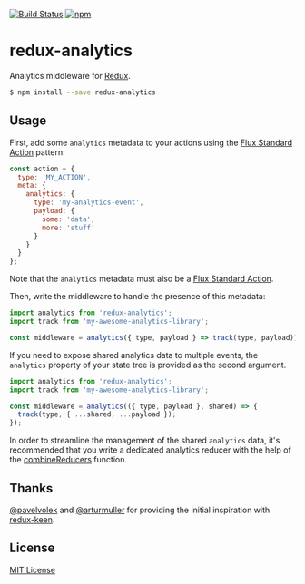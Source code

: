 [![Build Status](https://img.shields.io/travis/markdalgleish/redux-analytics/master.svg?style=flat-square)](http://travis-ci.org/markdalgleish/redux-analytics) [![npm](https://img.shields.io/npm/v/redux-analytics.svg?style=flat-square)](https://www.npmjs.com/package/redux-analytics)

# redux-analytics

Analytics middleware for [Redux](https://github.com/rackt/redux).

```bash
$ npm install --save redux-analytics
```

## Usage

First, add some `analytics` metadata to your actions using the [Flux Standard Action](https://github.com/acdlite/flux-standard-action) pattern:

```js
const action = {
  type: 'MY_ACTION',
  meta: {
    analytics: {
      type: 'my-analytics-event',
      payload: {
        some: 'data',
        more: 'stuff'
      }
    }
  }
};
```

Note that the `analytics` metadata must also be a [Flux Standard Action](https://github.com/acdlite/flux-standard-action).

Then, write the middleware to handle the presence of this metadata:

```js
import analytics from 'redux-analytics';
import track from 'my-awesome-analytics-library';

const middleware = analytics({ type, payload } => track(type, payload));
```

If you need to expose shared analytics data to multiple events, the `analytics` property of your state tree is provided as the second argument.

```js
import analytics from 'redux-analytics';
import track from 'my-awesome-analytics-library';

const middleware = analytics(({ type, payload }, shared) => {
  track(type, { ...shared, ...payload });
});
```

In order to streamline the management of the shared `analytics` data, it's recommended that you write a dedicated analytics reducer with the help of the [combineReducers](https://rackt.github.io/redux/docs/api/combineReducers.html) function.

## Thanks

[@pavelvolek](https://github.com/pavelvolek) and [@arturmuller](https://github.com/arturmuller) for providing the initial inspiration with [redux-keen](https://github.com/pavelvolek/redux-keen).

## License

[MIT License](http://markdalgleish.mit-license.org/)

